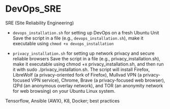# DevOps_SRE
SRE (Site Reliability Engineering)

- `devops_installation.sh` for setting up DevOps on a fresh Ubuntu Unit
Save the script in a file (e.g., `devops_installation.sh`), make it executable using `chmod +x devops_installation`

- `privacy_installation.sh` for setting up network privacy and secure reliable browsers
Save the script in a file (e.g., privacy_installation.sh), make it executable using chmod +x privacy_installation.sh, and then run it with sudo ./privacy_installation.sh. The script will install Firefox, LibreWolf (a privacy-oriented fork of Firefox), Mullvad VPN (a privacy-focused VPN service), Chrome, Brave (a privacy-focused web browser), I2Pd (an anonymous overlay network), and TOR (an anonymity network for web browsing) on your Ubuntu Linux system.

Tensorflow, Ansible (AWX), K8, Docker; best practices
